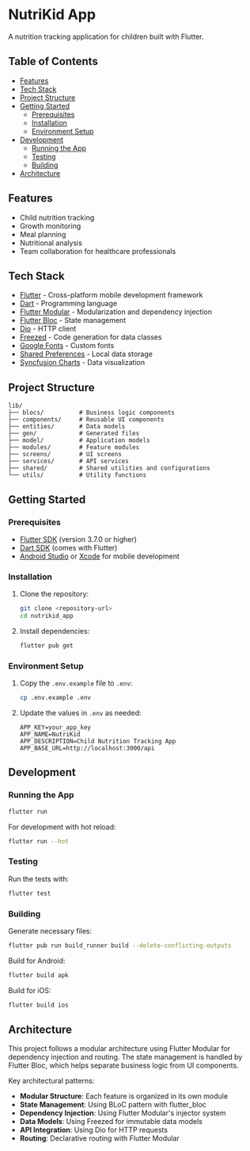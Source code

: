 # NutriKid App

A nutrition tracking application for children built with Flutter.

## Table of Contents
- [Features](#features)
- [Tech Stack](#tech-stack)
- [Project Structure](#project-structure)
- [Getting Started](#getting-started)
  - [Prerequisites](#prerequisites)
  - [Installation](#installation)
  - [Environment Setup](#environment-setup)
- [Development](#development)
  - [Running the App](#running-the-app)
  - [Testing](#testing)
  - [Building](#building)
- [Architecture](#architecture)

## Features

- Child nutrition tracking
- Growth monitoring
- Meal planning
- Nutritional analysis
- Team collaboration for healthcare professionals

## Tech Stack

- [Flutter](https://flutter.dev/) - Cross-platform mobile development framework
- [Dart](https://dart.dev/) - Programming language
- [Flutter Modular](https://github.com/Flutterando/modular) - Modularization and dependency injection
- [Flutter Bloc](https://bloclibrary.dev/) - State management
- [Dio](https://pub.dev/packages/dio) - HTTP client
- [Freezed](https://pub.dev/packages/freezed) - Code generation for data classes
- [Google Fonts](https://pub.dev/packages/google_fonts) - Custom fonts
- [Shared Preferences](https://pub.dev/packages/shared_preferences) - Local data storage
- [Syncfusion Charts](https://pub.dev/packages/syncfusion_flutter_charts) - Data visualization

## Project Structure

```
lib/
├── blocs/          # Business logic components
├── components/     # Reusable UI components
├── entities/       # Data models
├── gen/            # Generated files
├── model/          # Application models
├── modules/        # Feature modules
├── screens/        # UI screens
├── services/       # API services
├── shared/         # Shared utilities and configurations
└── utils/          # Utility functions
```

## Getting Started

### Prerequisites

- [Flutter SDK](https://flutter.dev/docs/get-started/install) (version 3.7.0 or higher)
- [Dart SDK](https://dart.dev/get-dart) (comes with Flutter)
- [Android Studio](https://developer.android.com/studio) or [Xcode](https://developer.apple.com/xcode/) for mobile development

### Installation

1. Clone the repository:
   ```bash
   git clone <repository-url>
   cd nutrikid_app
   ```

2. Install dependencies:
   ```bash
   flutter pub get
   ```

### Environment Setup

1. Copy the `.env.example` file to `.env`:
   ```bash
   cp .env.example .env
   ```

2. Update the values in `.env` as needed:
   ```
   APP_KEY=your_app_key
   APP_NAME=NutriKid
   APP_DESCRIPTION=Child Nutrition Tracking App
   APP_BASE_URL=http://localhost:3000/api
   ```

## Development

### Running the App

```bash
flutter run
```

For development with hot reload:
```bash
flutter run --hot
```

### Testing

Run the tests with:
```bash
flutter test
```

### Building

Generate necessary files:
```bash
flutter pub run build_runner build --delete-conflicting-outputs
```

Build for Android:
```bash
flutter build apk
```

Build for iOS:
```bash
flutter build ios
```

## Architecture

This project follows a modular architecture using Flutter Modular for dependency injection and routing. The state management is handled by Flutter Bloc, which helps separate business logic from UI components.

Key architectural patterns:
- **Modular Structure**: Each feature is organized in its own module
- **State Management**: Using BLoC pattern with flutter_bloc
- **Dependency Injection**: Using Flutter Modular's injector system
- **Data Models**: Using Freezed for immutable data models
- **API Integration**: Using Dio for HTTP requests
- **Routing**: Declarative routing with Flutter Modular
